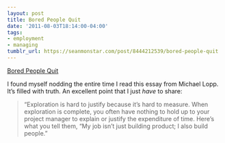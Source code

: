 ```yaml
---
layout: post
title: Bored People Quit
date: '2011-08-03T18:14:00-04:00'
tags:
- employment
- managing
tumblr_url: https://seanmonstar.com/post/8444212539/bored-people-quit
---
```

[Bored People Quit](http://www.randsinrepose.com/archives/2011/07/12/bored_people_quit.html)  

I found myself nodding the entire time I read this essay from Michael Lopp. It’s filled with truth. An excellent point that I just _have_ to share:

> “Exploration is hard to justify because it’s hard to measure. When exploration is complete, you often have nothing to hold up to your project manager to explain or justify the expenditure of time. Here’s what you tell them, “My job isn’t just building product; I also build people.”

